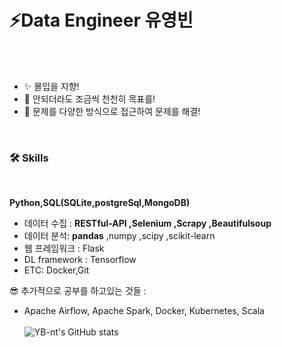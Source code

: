 
<!--
**YB-nt/YB-nt** is a ✨ _special_ ✨ repository because its `README.md` (this file) appears on your GitHub profile.

Here are some ideas to get you started:

- 🔭 I’m currently working on ...
- 🌱 I’m currently learning ...
- 👯 I’m looking to collaborate on ...
- 🤔 I’m looking for help with ...
- 💬 Ask me about ...
- 📫 How to reach me: ...
- 😄 Pronouns: ...
- ⚡ Fun fact: ...
-->
# ⚡Data Engineer 유영빈
<br><br>
- ✨ 몰입을 지향!
- 🤔 안되더라도 조금씩 천천히 목표를!
- :eyes: 문제를 다양한 방식으로 접근하여 문제를 해결!
<br>

### 🛠 Skills

<br>

**Python,SQL(SQLite,postgreSql,MongoDB)** <br>
  
- 데이터 수집 : **RESTful-API ,Selenium ,Scrapy ,Beautifulsoup** <br>
- 데이터 분석: **pandas** ,numpy ,scipy ,scikit-learn <br>
- 웹 프레임워크 : Flask <br>
- DL framework : Tensorflow <br>
- ETC: Docker,Git <br>

:sunglasses: 추가적으로 공부를 하고있는 것들 :<br> 
- Apache Airflow, Apache Spark, Docker, Kubernetes, Scala
<br><br>
![YB-nt's GitHub stats](https://github-readme-stats.vercel.app/api?username=YB-nt&show_icons=true&theme=transparent)
